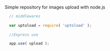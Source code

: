 Simple repository for images upload with node.js

````js
  // middlewares
  
  var uptoload = require( 'uptoload' );
  
  //Express use

  app.use( upload );

````
